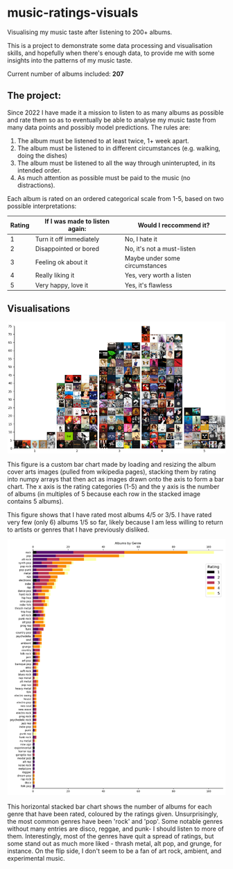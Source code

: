 # music-ratings-visuals
Visualising my music taste after listening to 200+ albums.

This is a project to demonstrate some data processing and visualisation skills, and hopefully when there's enough data, to provide me with some insights into the patterns of my music taste.

Current number of albums included: **207**

## The project:

Since 2022 I have made it a mission to listen to as many albums as possible and rate them so as to eventually be able to analyse my music taste from many data points and possibly model predictions. The rules are:

1) The album must be listened to at least twice, 1+ week apart.
2) The album must be listened to in different circumstances (e.g. walking, doing the dishes)
3) The album must be listened to all the way through uninterupted, in its intended order.
4) As much attention as possible must be paid to the music (no distractions).

Each album is rated on an ordered categorical scale from 1-5, based on two possible interpretations:

| Rating    | If I was made to listen again: | Would I reccommend it?         |
| --------- | ------------------------------ | ------------------------------ |
| 1         | Turn it off immediately        | No, I hate it                  |
| 2         | Disappointed or bored          | No, it's not a must-listen     |
| 3         | Feeling ok about it            | Maybe under some circumstances |
| 4         | Really liking it               | Yes, very worth a listen       |
| 5         | Very happy, love it            | Yes, it's flawless             |

## Visualisations

![A bar chart for each rating category with the bars drawn with the covers of each album rated so far.](https://github.com/GHornshaw/music-ratings-visuals/blob/main/visuals/album-bar-chart.png?raw=true)

This figure is a custom bar chart made by loading and resizing the album cover arts images (pulled from wikipedia pages), stacking them by rating into numpy arrays that then act as images drawn onto the axis to form a bar chart. The x axis is the rating categories (1-5) and the y axis is the number of albums (in multiples of 5 because each row in the stacked image contains 5 albums).

This figure shows that I have rated most albums 4/5 or 3/5. I have rated very few (only 6) albums 1/5 so far, likely because I am less willing to return to artists or genres that I have previously disliked.

![A horizontal stacked bar chart showing the number of albums of each genre rated, coloured by the ratings given.](https://github.com/GHornshaw/music-ratings-visuals/blob/main/visuals/genre_rating_bar.png?raw=true)

This horizontal stacked bar chart shows the number of albums for each genre that have been rated, coloured by the ratings given. Unsurprisingly, the most common genres have been 'rock' and 'pop'. Some notable genres without many entries are disco, reggae, and punk- I should listen to more of them. Interestingly, most of the genres have quit a spread of ratings, but some stand out as much more liked - thrash metal, alt pop, and grunge, for instance. On the flip side, I don't seem to be a fan of art rock, ambient, and experimental music.